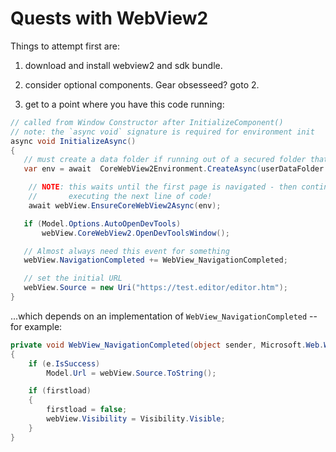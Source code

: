 ﻿# Quests with WebView2

Things to attempt first are:

1. download and install webview2 and sdk bundle.

2. consider optional components. Gear obsesseed? goto 2.

3. get to a point where you have this code running:

```csharp
// called from Window Constructor after InitializeComponent()
// note: the `async void` signature is required for environment init
async void InitializeAsync()
{
   // must create a data folder if running out of a secured folder that can't write like Program Files
   var env = await  CoreWebView2Environment.CreateAsync(userDataFolder: 	Path.Combine(Path.GetTempPath(),"MarkdownMonster_Browser"));

    // NOTE: this waits until the first page is navigated - then continues
    //       executing the next line of code!
    await webView.EnsureCoreWebView2Async(env);

   if (Model.Options.AutoOpenDevTools)
       webView.CoreWebView2.OpenDevToolsWindow();

   // Almost always need this event for something
   webView.NavigationCompleted += WebView_NavigationCompleted;

   // set the initial URL
   webView.Source = new Uri("https://test.editor/editor.htm");
}
```

...which depends on an implementation of `WebView_NavigationCompleted` -- for example:

```csharp
private void WebView_NavigationCompleted(object sender, Microsoft.Web.WebView2.Core.CoreWebView2NavigationCompletedEventArgs e)
{
    if (e.IsSuccess)
        Model.Url = webView.Source.ToString();

    if (firstload)
    {
        firstload = false;
        webView.Visibility = Visibility.Visible;
    }
}
```